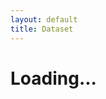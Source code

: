 ```yaml
---
layout: default
title: Dataset
---
```


<!--
# dataset Page
Dataset on the PI-TG project.
-->
<h1>Loading...</h1>
